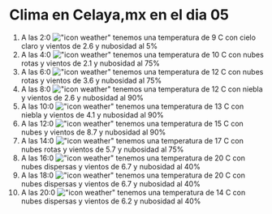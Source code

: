 # Clima en Celaya,mx en el dia 05

1. A las 2:0 !["icon weather"](http://openweathermap.org/img/w/02n.png) tenemos una temperatura de 9 C con cielo claro y  vientos de 2.6 y nubosidad al 5%
1. A las 4:0 !["icon weather"](http://openweathermap.org/img/w/04n.png) tenemos una temperatura de 10 C con nubes rotas y  vientos de 2.1 y nubosidad al 75%
1. A las 6:0 !["icon weather"](http://openweathermap.org/img/w/04n.png) tenemos una temperatura de 12 C con nubes rotas y  vientos de 3.6 y nubosidad al 75%
1. A las 8:0 !["icon weather"](http://openweathermap.org/img/w/50d.png) tenemos una temperatura de 12 C con niebla y  vientos de 2.6 y nubosidad al 90%
1. A las 10:0 !["icon weather"](http://openweathermap.org/img/w/50d.png) tenemos una temperatura de 13 C con niebla y  vientos de 4.1 y nubosidad al 90%
1. A las 12:0 !["icon weather"](http://openweathermap.org/img/w/04d.png) tenemos una temperatura de 15 C con nubes y  vientos de 8.7 y nubosidad al 90%
1. A las 14:0 !["icon weather"](http://openweathermap.org/img/w/04d.png) tenemos una temperatura de 17 C con nubes rotas y  vientos de 5.7 y nubosidad al 75%
1. A las 16:0 !["icon weather"](http://openweathermap.org/img/w/03d.png) tenemos una temperatura de 20 C con nubes dispersas y  vientos de 6.7 y nubosidad al 40%
1. A las 18:0 !["icon weather"](http://openweathermap.org/img/w/03d.png) tenemos una temperatura de 20 C con nubes dispersas y  vientos de 6.7 y nubosidad al 40%
1. A las 20:0 !["icon weather"](http://openweathermap.org/img/w/03n.png) tenemos una temperatura de 14 C con nubes dispersas y  vientos de 6.2 y nubosidad al 40%
